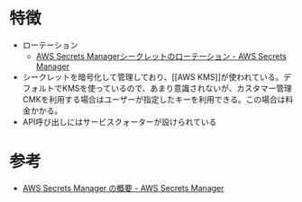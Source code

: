 # 特徴
- ローテーション
	- [AWS Secrets Managerシークレットのローテーション - AWS Secrets Manager](https://docs.aws.amazon.com/ja_jp/secretsmanager/latest/userguide/rotating-secrets.html#rotate-secrets_how)
- シークレットを暗号化して管理しており、[[AWS KMS]]が使われている。デフォルトでKMSを使っているので、あまり意識されないが、カスタマー管理CMKを利用する場合はユーザーが指定したキーを利用できる。この場合は料金かかる。
- API呼び出しにはサービスクォーターが設けられている

# 参考
- [AWS Secrets Manager の概要 - AWS Secrets Manager](https://docs.aws.amazon.com/ja_jp/secretsmanager/latest/userguide/intro.html)